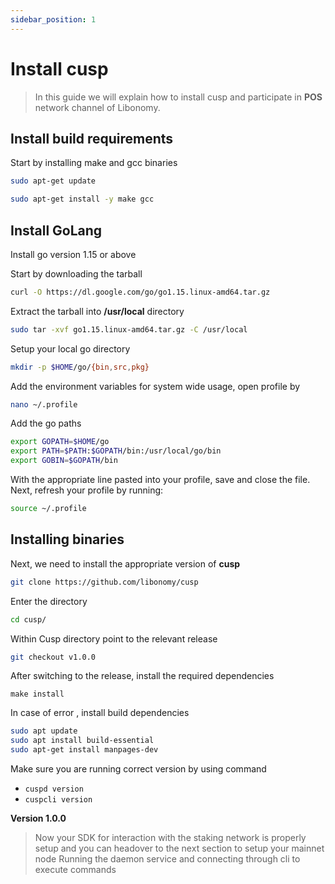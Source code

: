 ```yaml
---
sidebar_position: 1
---
```


# Install cusp

<!-- Or **try Docusaurus immediately** with **[docusaurus.new](https://docusaurus.new)**. -->
> In this guide we will explain how to install cusp and participate in **POS** network channel of Libonomy.

## Install build requirements
Start by installing make and gcc binaries
```bash
sudo apt-get update

sudo apt-get install -y make gcc

```

## Install GoLang

Install go version 1.15 or above

Start by downloading the tarball 
```bash
curl -O https://dl.google.com/go/go1.15.linux-amd64.tar.gz
```

Extract the tarball into **/usr/local** directory

```bash
sudo tar -xvf go1.15.linux-amd64.tar.gz -C /usr/local
```
Setup your local go directory
```bash
mkdir -p $HOME/go/{bin,src,pkg}
```
Add the environment variables for system wide usage, open profile by
```bash
nano ~/.profile
```
Add the go paths
```bash
export GOPATH=$HOME/go
export PATH=$PATH:$GOPATH/bin:/usr/local/go/bin
export GOBIN=$GOPATH/bin
```
With the appropriate line pasted into your profile, save and close the file. Next, refresh your profile by running:

```bash
source ~/.profile
```

## Installing binaries

Next, we need to install the appropriate version of **cusp**
```bash
git clone https://github.com/libonomy/cusp
```

 Enter the directory

```bash
cd cusp/
```

 Within Cusp directory point to the relevant release

```bash
git checkout v1.0.0
```

After switching to the release, install the required dependencies

```
make install
```

In case of error , install build dependencies

```bash
sudo apt update
sudo apt install build-essential
sudo apt-get install manpages-dev
```

Make sure you are running correct version by using command

-   `cuspd version`
-   `cuspcli version`

**Version 1.0.0**

> Now your SDK for interaction with the staking network is properly setup and you can headover to the next section to setup your mainnet node
Running the daemon service and connecting through cli to execute commands

